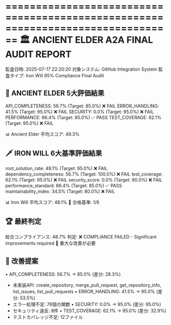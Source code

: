 ================================================================================
🏛️ ANCIENT ELDER A2A FINAL AUDIT REPORT
================================================================================
監査日時: 2025-07-17 22:20:20
対象システム: GitHub Integration System
監査タイプ: Iron Will 95% Compliance Final Audit

🌟 ANCIENT ELDER 5大評価結果
--------------------------------------------------
API_COMPLETENESS: 56.7% (Target: 85.0%) ❌ FAIL
ERROR_HANDLING: 41.5% (Target: 95.0%) ❌ FAIL
SECURITY: 0.0% (Target: 95.0%) ❌ FAIL
PERFORMANCE: 86.4% (Target: 85.0%) ✅ PASS
TEST_COVERAGE: 62.1% (Target: 95.0%) ❌ FAIL

📊 Ancient Elder 平均スコア: 49.3%

🗡️ IRON WILL 6大基準評価結果
--------------------------------------------------
root_solution_rate: 49.1% (Target: 95.0%) ❌ FAIL
dependency_completeness: 56.7% (Target: 100.0%) ❌ FAIL
test_coverage: 62.1% (Target: 95.0%) ❌ FAIL
security_score: 0.0% (Target: 90.0%) ❌ FAIL
performance_standard: 86.4% (Target: 85.0%) ✅ PASS
maintainability_index: 34.5% (Target: 80.0%) ❌ FAIL

📊 Iron Will 平均スコア: 48.1%
🎯 合格基準: 1/6

🏆 最終判定
--------------------------------------------------
総合コンプライアンス: 48.7%
判定: ❌ COMPLIANCE FAILED - Significant improvements required
🚨 重大な改善が必要

🔧 改善提案
--------------------------------------------------
• API_COMPLETENESS: 56.7% → 85.0% (差分: 28.3%)
  - 未実装API: create_repository, merge_pull_request, get_repository_info, list_issues, list_pull_requests
• ERROR_HANDLING: 41.5% → 95.0% (差分: 53.5%)
  - エラー処理不足: 78個の関数
• SECURITY: 0.0% → 95.0% (差分: 95.0%)
  - セキュリティ違反: 8件
• TEST_COVERAGE: 62.1% → 95.0% (差分: 32.9%)
  - テストカバレッジ不足: 12ファイル